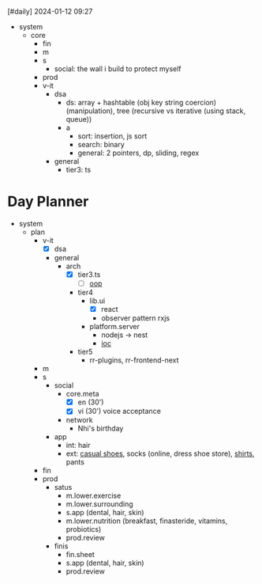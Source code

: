 [#daily]
2024-01-12
09:27

- system
	- core
		- fin
		- m
		- s
			- social: the wall i build to protect myself
		- prod
		- v-it
			- dsa
				- ds: array + hashtable (obj key string coercion) (manipulation), tree (recursive vs iterative (using stack, queue))
				- a
					- sort: insertion, js sort
					- search: binary
					- general: 2 pointers, dp, sliding, regex
			- general
				- tier3: ts
# Day Planner
- system
	- plan
		- v-it
			- [x] dsa
			- general
				- arch
					- [x] tier3.ts
						- [ ] [oop](https://www.w3resource.com/javascript-exercises/oop/index.php)
					- tier4
						- lib.ui
							- [x] react
							- observer pattern rxjs
						- platform.server
							- nodejs -> nest
							- [ioc](https://angular.io/guide/dependency-injection)
					- tier5
						- rr-plugins, rr-frontend-next
		- m
		- s
			- social
				- core.meta
					- [x] en (30')
					- [x] vi (30') voice acceptance
				- network
					- Nhi's birthday
			- app
				- int: hair
				- ext: [casual shoes](https://shopee.vn/product/174232562/19984336664?d_id=48e44&uls_trackid=4uonred80044&utm_content=3gMjfqfb49GT1wyNzGWuaRdodvvB), socks (online, dress shoe store), [shirts](https://shopee.vn/%C3%81o-s%C6%A1-mi-nam-C%E1%BB%95-T%C3%A0u-hai-m%C3%A0u-tr%E1%BA%AFng-%C4%91en-tr%C6%A1n-basic-v%E1%BA%A3i-l%E1%BB%A5a-%C3%A1o-s%C6%A1-mi-nam-c%C3%B4ng-s%E1%BB%9F-m%E1%BA%B7c-v%C4%83n-ph%C3%B2ng-s%E1%BB%B1-ki%E1%BB%87n-l%E1%BB%8Bch-s%E1%BB%B1-i.153602447.3493396241), pants
		- fin
		- prod
			- satus
				- m.lower.exercise
				- m.lower.surrounding
				- s.app (dental, hair, skin)
				- m.lower.nutrition (breakfast, finasteride, vitamins, probiotics)
				- prod.review
			- finis
				- fin.sheet
				- s.app (dental, hair, skin)
				- prod.review